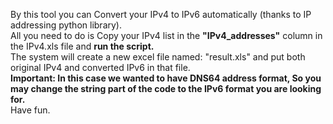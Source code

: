 By this tool you can Convert your IPv4 to IPv6 automatically (thanks to IP addressing python library).<br>
All you need to do is Copy your IPv4 list in the <b>"IPv4_addresses"</b> column in the IPv4.xls file and <b>run the script.</b><br>
The system will create a new excel file named: "result.xls" and put both original IPv4 and converted IPv6 in that file.<br>
<b>Important: In this case we wanted to have DNS64 address format, So you may change the string part of the code to the IPv6 format you are looking for.</b><br>
Have fun.
